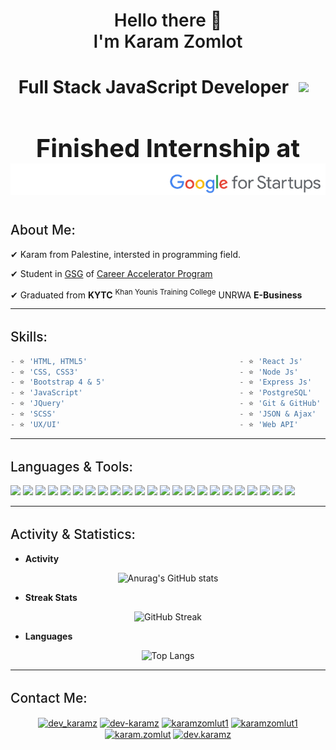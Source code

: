 <h1 align="center" style="font-weight: 600"> 
    Hello there 👋
    <br />
    I'm Karam Zomlot
</h1>

<h1 align="center" style="display: flex; justify-content: center; align-items: center;">
    Full Stack JavaScript Developer
    <img src="./images/js.png" width="30" style="margin-left: 1rem;" />
</h1>

<h2 align="center" style="font-size: 40px;">
    Finished Internship at <br />
    <img src="./images/intern.png"/>
</h2>

<div>
    <h2 style="font-weight: 500; margin-top: 2rem">About Me:</h2>
    <p>✔ Karam from Palestine, intersted in programming field.</p>
    <p>✔ Student in <a href="https://gazaskygeeks.com/" target="_blank">GSG</a> of <a href="https://gazaskygeeks.com/coders-career-accelerator-course/" target="_blank">Career Accelerator Program</a> </p>
    <p>✔ Graduated from <strong>KYTC</strong> <sup>Khan Younis Training College</sup> UNRWA <strong>E-Business</strong> </p>
</div>

---

<h2 style="font-weight: 500; margin-top: 2rem">Skills:</h2>

```js
- ⭐ 'HTML, HTML5'                                  - ⭐ 'React Js'
- ⭐ 'CSS, CSS3'                                    - ⭐ 'Node Js'
- ⭐ 'Bootstrap 4 & 5'                              - ⭐ 'Express Js'
- ⭐ 'JavaScript'                                   - ⭐ 'PostgreSQL'
- ⭐ 'JQuery'                                       - ⭐ 'Git & GitHub'
- ⭐ 'SCSS'                                         - ⭐ 'JSON & Ajax'
- ⭐ 'UX/UI'                                        - ⭐ 'Web API'

```

---

<h2 style="font-weight: 500; margin-top: 2rem">Languages & Tools:</h2>

<p>
    <img src="./images/html.svg" height="35px" />
<img src="./images/css.svg" height="35px" />
<img src="./images/csharp.svg" height="35px" />
<img src="./images/javascript.svg" height="35px" />
<img src="./images/express.svg" height="35px" />
<img src="./images/nodejs.svg" height="35px" />
<img src="./images/git.svg" height="35px" />
<img src="./images/heroku.svg" height="35px" />
<img src="./images/mongodb.svg" height="35px" />
<img src="./images/postgresql.svg" height="35px" />
<img src="./images/figma.svg" height="35px" />
<img src="./images/xd.svg" height="35px" />
<img src="./images/photoshop.svg" height="35px" />
<img src="./images/mssql.svg" height="35px" />
<img src="./images/postman.svg" height="35px" />
<img src="./images/reactjs.svg" height="35px" />
<img src="./images/sass.svg" height="35px" />
<img src="./images/sketchup.svg" height="35px" />
<img src="./images/jest.svg" height="35px" />
<img src="./images/bootstrap.svg" height="35px" />
<img src="./images/babel.svg" height="35px" />
<img src="./images/chartsjs.svg" height="35px" />
<img src="./images/linux.svg" height="35px" />
</p>

---

<h2 style="font-weight: 500; margin-top: 2rem">Activity & Statistics:</h2>

<div align="center">
<ul align="left">
<li><b>Activity</b></li>
</ul>

![Anurag's GitHub stats](https://github-readme-stats.vercel.app/api?username=karam-zomlut&show_icons=true&theme=react)

<ul align="left">
<li><b>Streak Stats</b></li>
</ul>

![GitHub Streak](https://github-readme-streak-stats.herokuapp.com/?user=karam-zomlut&theme=react)
    
<ul align="left">
<li><b>Languages</b></li>
</ul>

![Top Langs](https://github-readme-stats.vercel.app/api/top-langs/?username=karam-zomlut&layout=compact&theme=react)


</div>

---

<h2 style="font-weight: 500; margin-top: 2rem">Contact Me:</h2>

<p align="center">
<a href="https://twitter.com/dev_karamz" target="blank"><img align="center" src="./images/twitter.svg" alt="dev_karamz" height="30" width="40" /></a>
<a href="https://linkedin.com/in/dev-karamz" target="blank"><img align="center" src="./images/linkedin.svg" alt="dev-karamz" height="30" width="40" /></a>
<a href="https://www.behance.net/karamzomlut1" target="blank"><img align="center" src="./images/behance.svg" alt="karamzomlut1" height="30" width="40" /></a>
<a href="https://wa.me/message/QZD4IZ74F6XXJ1" target="blank"><img align="center" src="./images/whatsapp.svg" alt="karamzomlut1" height="30" width="40" /></a>
<!-- <a href="https://tel:+972567882268" target="blank"><img align="center" src="./images/phone.svg" alt="karamzomlut1" height="30" width="40" /></a> -->
<a href="https://fb.com/karam.zomlut" target="blank"><img align="center" src="./images/facebook.svg" alt="karam.zomlut" height="30" width="40" /></a>
<a href="https://instagram.com/dev.karamz" target="blank"><img align="center" src="./images/instagram.svg" alt="dev.karamz" height="30" width="40" /></a>
</p>

